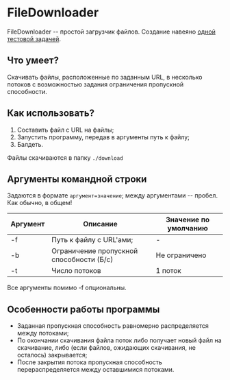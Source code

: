 # FileDownloader
FileDownloader -- простой загрузчик файлов. Создание навеяно [одной тестовой задачей](https://habr.com/ru/company/ecwid/blog/315228/).

## Что умеет?

Скачивать файлы, расположенные по заданным URL, в несколько потоков с возможностью задания ограничения пропускной способности.

## Как использовать?

<ol>
<li>Составить файл с URL на файлы;</li>
<li>Запустить программу, передав в аргументы путь к файлу;</li>
<li>Балдеть.</li>
</ol>

Файлы скачиваются в папку `./download`

## Аргументы командной строки
Задаются в формате `аргумент=значение`; между аргументами -- пробел. Как обычно, в общем!


|  Аргумент   |                Описание                   | Значение по умолчанию |
| ----------- | ----------------------------------------- | --------------------- |
|     -f      | Путь к файлу с URL'ами;                   |           -           | 
|     -b      | Ограничение пропускной способности (Б/с)  |     Не ограничено     | 
|     -t      | Число потоков                             |       1 поток         |

Все аргументы помимо -f опциональны.


## Особенности работы программы
<ul>
<li>Заданная пропускная способность равномерно распределяется между потоками;</li>
<li>По окончании скачивания файла поток либо получает новый файл на скачивание, 
    либо (если файлов, ожидающих скачивания, не осталось) закрывается;</li>
<li>После закрытия потока пропускная способность перераспределяется между оставшимися потоками.</li>
</ul>